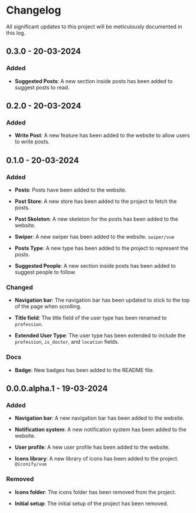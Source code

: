 # Changelog
All significant updates to this project will be meticulously documented in this log.

## 0.3.0 - 20-03-2024

### Added

- **Suggested Posts**: A new section inside posts has been added to suggest posts to read.

## 0.2.0 - 20-03-2024

### Added

- **Write Post**: A new feature has been added to the website to allow users to write posts.

## 0.1.0 - 20-03-2024

### Added

- **Posts**: Posts have been added to the website.

- **Post Store**: A new store has been added to the project to fetch the posts.

- **Post Skeleton**: A new skeleton for the posts has been added to the website.

- **Swiper**: A new swiper has been added to the website. `swiper/vue`

- **Posts Type**: A new type has been added to the project to represent the posts.

- **Suggested People**: A new section inside posts has been added to suggest people to follow.

### Changed

- **Navigation bar**: The navigation bar has been updated to stick to the top of the page when scrolling.

- **Title field**: The title field of the user type has been renamed to `profession`.

- **Extended User Type**: The user type has been extended to include the `profession`, `is_doctor`, and `location` fields.

### Docs

- **Badge**: New badges has been added to the README file.

## 0.0.0.alpha.1 - 19-03-2024

### Added

- **Navigation bar**: A new navigation bar has been added to the website.

- **Notification system**: A new notification system has been added to the website.

- **User profile**: A new user profile has been added to the website.

- **Icons library**: A new library of icons has been added to the project. `@iconify/vue`

### Removed

- **Icons folder**: The icons folder has been removed from the project.

- **Initial setup**: The initial setup of the project has been removed.